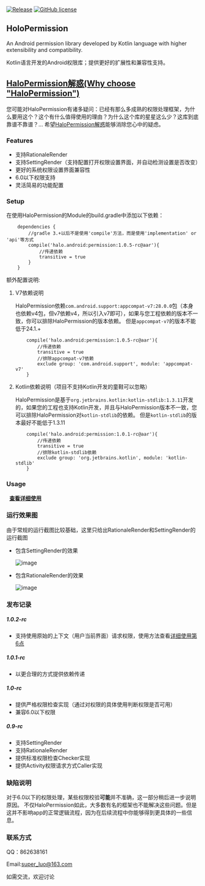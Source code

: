 [![Release](https://img.shields.io/badge/release-1.0.5--rc-blue.svg)](https://github.com/SupLuo/HaloPermission/releases)
[![GitHub license](https://img.shields.io/github/license/SupLuo/HaloPermission.svg)](https://github.com/SupLuo/HaloPermission/blob/master/LICENSE.txt)

## HoloPermission
An Android permission library developed by Kotlin language with higher extensibility and compatibility.

Kotlin语言开发的Android权限库；提供更好的扩展性和兼容性支持。

## [HaloPermission解惑(Why choose "HaloPermission")](https://github.com/SupLuo/HaloPermission/blob/master/doc/What%20is%20%22HaloPermission%22.md)
您可能对HaloPermission有诸多疑问：已经有那么多成熟的权限处理框架，为什么要用这个？这个有什么值得使用的理由？为什么这个库的星星这么少？这库到底靠谱不靠谱？...
希望[HaloPermission解惑](https://github.com/SupLuo/HaloPermission/blob/master/doc/What%20is%20%22HaloPermission%22.md)能够消除您心中的疑虑。

### Features
* 支持RationaleRender
* 支持SettingRender（支持配置打开权限设置界面，并自动检测设置是否改变）
* 更好的系统权限设置界面兼容性
* 6.0以下权限支持
* 灵活简易的功能配置

### Setup

在使用HaloPermission的Module的build.gradle中添加以下依赖：
```
    dependencies {
        //gradle 3.+以后不是使用'compile'方法，而是使用'implementation' or 'api'等方式
        compile('halo.android:permission:1.0.5-rc@aar'){
            //传递依赖
            transitive = true
        }
    }

```

额外配置说明:

1. V7依赖说明

    HaloPermission依赖`com.android.support:appcompat-v7:28.0.0`包（本身也依赖v4包，但v7依赖v4，所以引入v7即可），如果与您工程依赖的版本不一致，你可以排除HaloPermission的版本依赖。
        但是`appcompat-v7`的版本不能低于24.1.+

    ```
        compile('halo.android:permission:1.0.5-rc@aar'){
            //传递依赖
            transitive = true
            //排除appcompat-v7依赖
            exclude group: 'com.android.support', module: 'appcompat-v7'
        }
    ```

2. Kotlin依赖说明（项目不支持Kotlin开发的童鞋可以忽略）

    HaloPermission是基于`org.jetbrains.kotlin:kotlin-stdlib:1.3.11`开发的，如果您的工程也支持Kotlin开发，并且与HaloPermission版本不一致，您可以排除HaloPermission对`kotlin-stdlib`的依赖。
    但是`kotlin-stdlib`的版本最好不能低于1.3.11
    ```
        compile('halo.android:permission:1.0.1-rc@aar'){
            //传递依赖
            transitive = true
            //排除kotlin-stdlib依赖
            exclude group: 'org.jetbrains.kotlin', module: 'kotlin-stdlib'
        }
    ```

### Usage
  
**[查看详细使用](https://github.com/SupLuo/HoloPermission/blob/master/doc/README_USAGE.md)**

### 运行效果图
由于常规的运行截图比较基础，这里只给出RationaleRender和SettingRender的运行截图
* 包含SettingRender的效果

    ![image](https://github.com/SupLuo/HaloPermission/blob/master/doc/setting_render.gif?raw=true)
* 包含RationaleRender的效果

    ![image](https://github.com/SupLuo/HaloPermission/blob/master/doc/rationale_render.gif?raw=true)

### 发布记录

##### 1.0.2-rc
* 支持使用原始的上下文（用户当前界面）请求权限，使用方法查看[详细使用第6点](https://github.com/SupLuo/HoloPermission/blob/master/doc/README_USAGE.md)

##### 1.0.1-rc
* 以更合理的方式提供依赖传递

##### 1.0-rc
* 提供严格权限检查实现（通过对权限的具体使用判断权限是否可用）
* 兼容6.0以下权限

##### 0.9-rc
* 支持SettingRender
* 支持RationaleRender
* 提供标准权限检查Checker实现
* 提供Activity权限请求方式Caller实现




### 缺陷说明
对于6.0以下的权限处理，某些权限校验**可能**并不准确，这一部分稍后进一步说明原因。
不仅HaloPermission如此，大多数有名的框架也不能解决这些问题。但是这并不影响app的正常逻辑流程，因为在后续流程中你能够得到更具体的一些信息。

### 联系方式
QQ：862638161

Email:super_luo@163.com

如需交流，欢迎讨论
